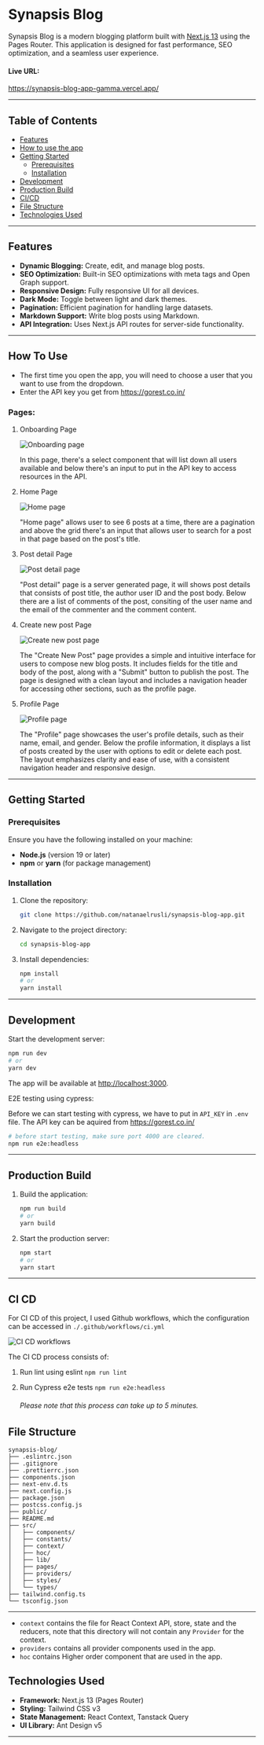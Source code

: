 # Synapsis Blog

Synapsis Blog is a modern blogging platform built with [Next.js 13](https://nextjs.org/) using the Pages Router. This application is designed for fast performance, SEO optimization, and a seamless user experience.

#### Live URL:
https://synapsis-blog-app-gamma.vercel.app/

---

## Table of Contents

- [Features](#features)
- [How to use the app](#how-to-use)
- [Getting Started](#getting-started)
  - [Prerequisites](#prerequisites)
  - [Installation](#installation)
- [Development](#development)
- [Production Build](#production-build)
- [CI/CD](#ci-cd)
- [File Structure](#file-structure)
- [Technologies Used](#technologies-used)

---

## Features

- **Dynamic Blogging:** Create, edit, and manage blog posts.
- **SEO Optimization:** Built-in SEO optimizations with meta tags and Open Graph support.
- **Responsive Design:** Fully responsive UI for all devices.
- **Dark Mode:** Toggle between light and dark themes.
- **Pagination:** Efficient pagination for handling large datasets.
- **Markdown Support:** Write blog posts using Markdown.
- **API Integration:** Uses Next.js API routes for server-side functionality.

---

## How To Use
- The first time you open the app, you will need to choose a user that you want to use from the dropdown.
- Enter the API key you get from https://gorest.co.in/

### Pages:
1. Onboarding Page

   ![Onboarding page](/docs/assets/onboarding.png)

   In this page, there's a select component that will list down all users available and below there's an input to put in the API key to access resources in the API.

1. Home Page

   ![Home page](/docs/assets/home.png)

   "Home page" allows user to see 6 posts at a time, there are a pagination and above the grid there's an input that allows user to search for a post in that page based on the post's title.

1. Post detail Page

   ![Post detail page](/docs/assets/post-detail.png)

   "Post detail" page is a server generated page, it will shows post details that consists of post title, the author user ID and the post body. Below there are a list of comments of the post, consiting of the user name and the email of the commenter and the comment content.

1. Create new post Page

   ![Create new post page](/docs/assets/create-post.png)

   The "Create New Post" page provides a simple and intuitive interface for users to compose new blog posts. It includes fields for the title and body of the post, along with a "Submit" button to publish the post. The page is designed with a clean layout and includes a navigation header for accessing other sections, such as the profile page.


1. Profile Page

   ![Profile page](/docs/assets/profile.png)

   The "Profile" page showcases the user's profile details, such as their name, email, and gender. Below the profile information, it displays a list of posts created by the user with options to edit or delete each post. The layout emphasizes clarity and ease of use, with a consistent navigation header and responsive design.


---

## Getting Started

### Prerequisites

Ensure you have the following installed on your machine:

- **Node.js** (version 19 or later)
- **npm** or **yarn** (for package management)

### Installation

1. Clone the repository:

   ```bash
   git clone https://github.com/natanaelrusli/synapsis-blog-app.git
   ```

2. Navigate to the project directory:

   ```bash
   cd synapsis-blog-app
   ```

3. Install dependencies:

   ```bash
   npm install
   # or
   yarn install
   ```

---

## Development

Start the development server:

```bash
npm run dev
# or
yarn dev
```

The app will be available at [http://localhost:3000](http://localhost:3000).

E2E testing using cypress:

Before we can start testing with cypress, we have to put in `API_KEY` in `.env` file. The API key can be aquired from https://gorest.co.in/

```bash
# before start testing, make sure port 4000 are cleared.
npm run e2e:headless
```

---

## Production Build

1. Build the application:

   ```bash
   npm run build
   # or
   yarn build
   ```

2. Start the production server:

   ```bash
   npm start
   # or
   yarn start
   ```

---

## CI CD
For CI CD of this project, I used Github workflows, which the configuration can be accessed in `./.github/workflows/ci.yml`

![CI CD workflows](/docs/assets/ci-cd-workflows.png)

The CI CD process consists of:
1. Run lint using eslint `npm run lint`
1. Run Cypress e2e tests `npm run e2e:headless`


   ###### Please note that this process can take up to 5 minutes.

## File Structure

```plaintext
synapsis-blog/
├── .eslintrc.json
├── .gitignore
├── .prettierrc.json
├── components.json
├── next-env.d.ts
├── next.config.js
├── package.json
├── postcss.config.js
├── public/
├── README.md
├── src/
│   ├── components/
│   ├── constants/
│   ├── context/
│   ├── hoc/
│   ├── lib/
│   ├── pages/
│   ├── providers/
│   ├── styles/
│   └── types/
├── tailwind.config.ts
└── tsconfig.json
```
---

- `context` contains the file for React Context API, store, state and the reducers, note that this directory will not contain any `Provider` for the context.
- `providers` contains all provider components used in the app.
- `hoc` contains Higher order component that are used in the app.

## Technologies Used

- **Framework:** Next.js 13 (Pages Router)
- **Styling:** Tailwind CSS v3
- **State Management:** React Context, Tanstack Query
- **UI Library:** Ant Design v5

---
